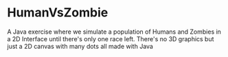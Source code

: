 # HumanVsZombie
A Java exercise where we simulate a population of Humans and Zombies in a 2D Interface until there's only one race left. There's no 3D graphics but just a 2D canvas with many dots all made with Java
